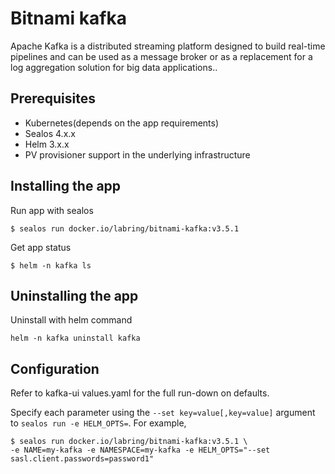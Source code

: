 # Bitnami kafka

Apache Kafka is a distributed streaming platform designed to build real-time pipelines and can be used as a message broker or as a replacement for a log aggregation solution for big data applications..

## Prerequisites

- Kubernetes(depends on the app requirements)
- Sealos 4.x.x
- Helm 3.x.x
- PV provisioner support in the underlying infrastructure

## Installing the app

Run app with sealos

```shell
$ sealos run docker.io/labring/bitnami-kafka:v3.5.1
```

Get app status

```shell
$ helm -n kafka ls
```

## Uninstalling the app

Uninstall with helm command

```shell
helm -n kafka uninstall kafka
```

## Configuration

Refer to kafka-ui values.yaml for the full run-down on defaults.

Specify each parameter using the `--set key=value[,key=value]` argument to `sealos run -e HELM_OPTS=`. For example,

```shell
$ sealos run docker.io/labring/bitnami-kafka:v3.5.1 \
-e NAME=my-kafka -e NAMESPACE=my-kafka -e HELM_OPTS="--set sasl.client.passwords=password1"
```
